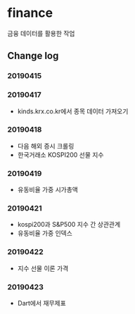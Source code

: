 # finance

금융 데이터를 활용한 작업

## Change log

### 20190415 

### 20190417
- kinds.krx.co.kr에서 종목 데이터 가져오기

### 20190418
- 다음 해외 증시 크롤링
- 한국거래소 KOSPI200 선물 지수 

### 20190419
- 유동비율 가중 시가총액 

### 20190421
- kospi200과 S&P500 지수 간 상관관계 
- 유동비율 가중 인덱스

### 20190422
- 지수 선물 이론 가격 

### 20190423
- Dart에서 재무제표 
